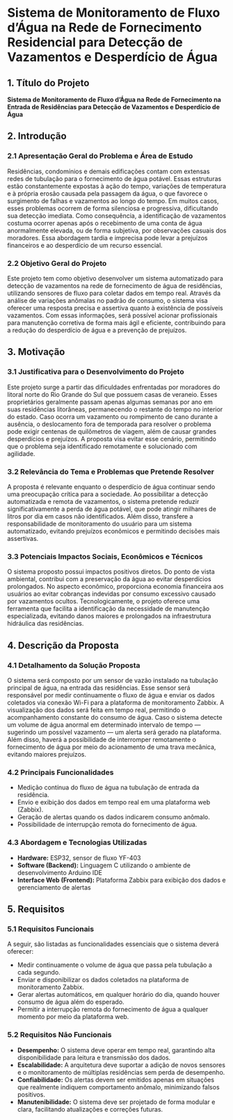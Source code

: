 # Sistema de Monitoramento de Fluxo d’Água na Rede de Fornecimento Residencial para Detecção de Vazamentos e Desperdício de Água

## 1. Título do Projeto
**Sistema de Monitoramento de Fluxo d’Água na Rede de Fornecimento na Entrada de Residências para Detecção de Vazamentos e Desperdício de Água**

## 2. Introdução

### 2.1 Apresentação Geral do Problema e Área de Estudo
Residências, condomínios e demais edificações contam com extensas redes de tubulação para o fornecimento de água potável. Essas estruturas estão constantemente expostas à ação do tempo, variações de temperatura e à própria erosão causada pela passagem da água, o que favorece o surgimento de falhas e vazamentos ao longo do tempo. Em muitos casos, esses problemas ocorrem de forma silenciosa e progressiva, dificultando sua detecção imediata. Como consequência, a identificação de vazamentos costuma ocorrer apenas após o recebimento de uma conta de água anormalmente elevada, ou de forma subjetiva, por observações casuais dos moradores. Essa abordagem tardia e imprecisa pode levar a prejuízos financeiros e ao desperdício de um recurso essencial.

### 2.2 Objetivo Geral do Projeto
Este projeto tem como objetivo desenvolver um sistema automatizado para detecção de vazamentos na rede de fornecimento de água de residências, utilizando sensores de fluxo para coletar dados em tempo real. Através da análise de variações anômalas no padrão de consumo, o sistema visa oferecer uma resposta precisa e assertiva quanto à existência de possíveis vazamentos. Com essas informações, será possível acionar profissionais para manutenção corretiva de forma mais ágil e eficiente, contribuindo para a redução do desperdício de água e a prevenção de prejuízos.

## 3. Motivação

### 3.1 Justificativa para o Desenvolvimento do Projeto
Este projeto surge a partir das dificuldades enfrentadas por moradores do litoral norte do Rio Grande do Sul que possuem casas de veraneio. Esses proprietários geralmente passam apenas algumas semanas por ano em suas residências litorâneas, permanecendo o restante do tempo no interior do estado. Caso ocorra um vazamento ou rompimento de cano durante a ausência, o deslocamento fora de temporada para resolver o problema pode exigir centenas de quilômetros de viagem, além de causar grandes desperdícios e prejuízos. A proposta visa evitar esse cenário, permitindo que o problema seja identificado remotamente e solucionado com agilidade.

### 3.2 Relevância do Tema e Problemas que Pretende Resolver
A proposta é relevante enquanto o desperdício de água continuar sendo uma preocupação crítica para a sociedade. Ao possibilitar a detecção automatizada e remota de vazamentos, o sistema pretende reduzir significativamente a perda de água potável, que pode atingir milhares de litros por dia em casos não identificados. Além disso, transfere a responsabilidade de monitoramento do usuário para um sistema automatizado, evitando prejuízos econômicos e permitindo decisões mais assertivas.

### 3.3 Potenciais Impactos Sociais, Econômicos e Técnicos
O sistema proposto possui impactos positivos diretos. Do ponto de vista ambiental, contribui com a preservação da água ao evitar desperdícios prolongados. No aspecto econômico, proporciona economia financeira aos usuários ao evitar cobranças indevidas por consumo excessivo causado por vazamentos ocultos. Tecnologicamente, o projeto oferece uma ferramenta que facilita a identificação da necessidade de manutenção especializada, evitando danos maiores e prolongados na infraestrutura hidráulica das residências.

## 4. Descrição da Proposta

### 4.1 Detalhamento da Solução Proposta
O sistema será composto por um sensor de vazão instalado na tubulação principal de água, na entrada das residências. Esse sensor será responsável por medir continuamente o fluxo de água e enviar os dados coletados via conexão Wi-Fi para a plataforma de monitoramento Zabbix. A visualização dos dados será feita em tempo real, permitindo o acompanhamento constante do consumo de água. Caso o sistema detecte um volume de água anormal em determinado intervalo de tempo — sugerindo um possível vazamento — um alerta será gerado na plataforma. Além disso, haverá a possibilidade de interromper remotamente o fornecimento de água por meio do acionamento de uma trava mecânica, evitando maiores prejuízos.

### 4.2 Principais Funcionalidades
- Medição contínua do fluxo de água na tubulação de entrada da residência.  
- Envio e exibição dos dados em tempo real em uma plataforma web (Zabbix).  
- Geração de alertas quando os dados indicarem consumo anômalo.  
- Possibilidade de interrupção remota do fornecimento de água.

### 4.3 Abordagem e Tecnologias Utilizadas
- **Hardware:** ESP32, sensor de fluxo YF-403  
- **Software (Backend):** Linguagem C utilizando o ambiente de desenvolvimento Arduino IDE  
- **Interface Web (Frontend):** Plataforma Zabbix para exibição dos dados e gerenciamento de alertas

## 5. Requisitos

### 5.1 Requisitos Funcionais
A seguir, são listadas as funcionalidades essenciais que o sistema deverá oferecer:

- Medir continuamente o volume de água que passa pela tubulação a cada segundo.
- Enviar e disponibilizar os dados coletados na plataforma de monitoramento Zabbix.
- Gerar alertas automáticos, em qualquer horário do dia, quando houver consumo de água além do esperado.
- Permitir a interrupção remota do fornecimento de água a qualquer momento por meio da plataforma web.

### 5.2 Requisitos Não Funcionais

- **Desempenho:** O sistema deve operar em tempo real, garantindo alta disponibilidade para leitura e transmissão dos dados.
- **Escalabilidade:** A arquitetura deve suportar a adição de novos sensores e o monitoramento de múltiplas residências sem perda de desempenho.
- **Confiabilidade:** Os alertas devem ser emitidos apenas em situações que realmente indiquem comportamento anômalo, minimizando falsos positivos.
- **Manutenibilidade:** O sistema deve ser projetado de forma modular e clara, facilitando atualizações e correções futuras.
